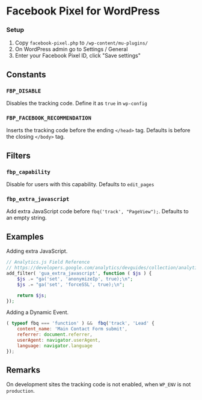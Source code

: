 # Facebook Pixel for WordPress

### Setup

1. Copy `facebook-pixel.php` to `/wp-content/mu-plugins/`
1. On WordPress admin go to Settings / General
1. Enter your Facebook Pixel ID, click "Save settings"

## Constants

### `FBP_DISABLE`

Disables the tracking code. Define it as `true` in `wp-config`

### `FBP_FACEBOOK_RECOMMENDATION`

Inserts the tracking code before the ending `</head>` tag. Defaults is before the closing `</body>` tag.

## Filters

### `fbp_capability`

Disable for users with this capability. Defaults to `edit_pages`

### `fbp_extra_javascript`

Add extra JavaScript code before `fbq('track', "PageView");`. Defaults to an empty string.

## Examples

Adding extra JavaScript.

```php
// Analytics.js Field Reference
// https://developers.google.com/analytics/devguides/collection/analyticsjs/field-reference
add_filter( 'gua_extra_javascript', function ( $js ) {
    $js .= "ga('set', 'anonymizeIp', true);\n";
    $js .= "ga('set', 'forceSSL', true);\n";

    return $js;
});
```

Adding a Dynamic Event.

```js
( typeof fbq === 'function' ) &&  fbq('track', 'Lead' {
    content_name: 'Main Contact Form submit',
    referrer: document.referrer,
    userAgent: navigator.userAgent,
    language: navigator.language
});
```

## Remarks



On development sites the tracking code is not enabled, when `WP_ENV` is not `production`.
